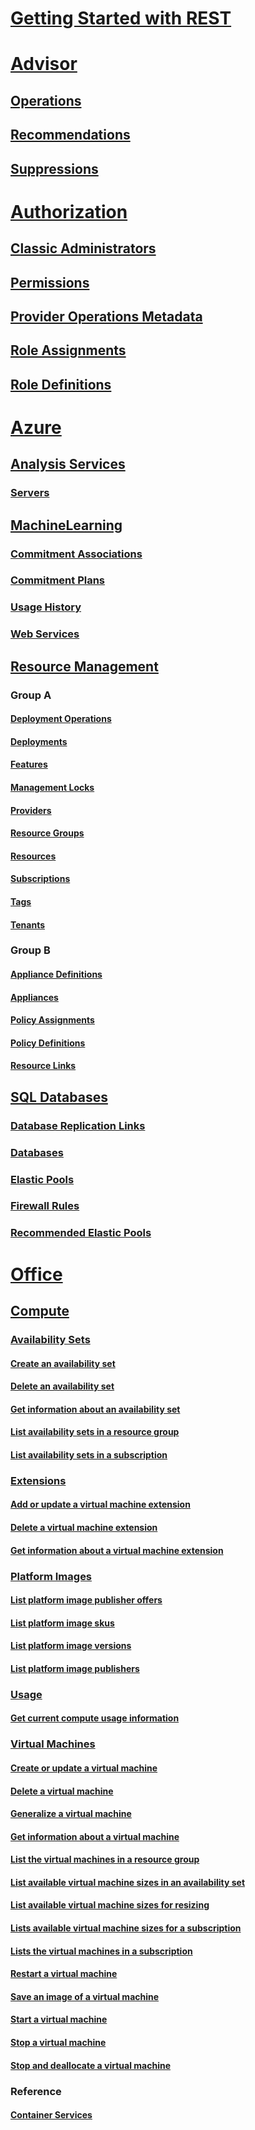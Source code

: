 # [Getting Started with REST](../index.md)
# [Advisor](../docs-ref-conceptual/advisor/index.md)
## [Operations](advisor/Operations.json)
## [Recommendations](advisor/Recommendations.json)
## [Suppressions](advisor/Suppressions.json)
# [Authorization](../docs-ref-conceptual/authorization/index.md)
## [Classic Administrators](authorization/ClassicAdministrators.json)
## [Permissions](authorization/Permissions.json)
## [Provider Operations Metadata](authorization/ProviderOperationsMetadata.json)
## [Role Assignments](authorization/RoleAssignments.json)
## [Role Definitions](authorization/RoleDefinitions.json)
# [Azure](../index.md)
## [Analysis Services](../docs-ref-conceptual/analysisservices/index.md)
### [Servers](analysisservices/Servers.json)
## [MachineLearning](../docs-ref-conceptual/machineLearning/index.md)
### [Commitment Associations](machineLearning/CommitmentAssociations.json)
### [Commitment Plans](machineLearning/CommitmentPlans.json)
### [Usage History](machineLearning/UsageHistory.json)
### [Web Services](machineLearning/WebServices.json)
## [Resource Management](../docs-ref-conceptual/resources/index.md)
### Group A
#### [Deployment Operations](resources/DeploymentOperations.json)
#### [Deployments](resources/Deployments.json)
#### [Features](resources/Features.json)
#### [Management Locks](resources/ManagementLocks.json)
#### [Providers](resources/Providers.json)
#### [Resource Groups](resources/ResourceGroups.json)
#### [Resources](resources/Resources.json)
#### [Subscriptions](resources/Subscriptions.json)
#### [Tags](resources/Tags.json)
#### [Tenants](resources/Tenants.json)
### Group B
#### [Appliance Definitions](resources/ApplianceDefinitions.json)
#### [Appliances](resources/Appliances.json)
#### [Policy Assignments](resources/PolicyAssignments.json)
#### [Policy Definitions](resources/PolicyDefinitions.json)
#### [Resource Links](resources/ResourceLinks.json)
## [SQL Databases](../docs-ref-conceptual/sql/index.md)
### [Database Replication Links](sql/DatabaseReplicationLinks.json)
### [Databases](sql/Databases.json)
### [Elastic Pools](sql/ElasticPools.json)
### [Firewall Rules](sql/FirewallRules.json)
### [Recommended Elastic Pools](sql/RecommendedElasticPools.json)
# [Office](../index.md)
## [Compute](../docs-ref-conceptual/compute/index.md)
### [Availability Sets](../docs-ref-conceptual/compute/availabilitysets.md)
#### [Create an availability set](../docs-ref-conceptual/compute/availabilitysets/availabilitysets-create.md)
#### [Delete an availability set](../docs-ref-conceptual/compute/availabilitysets/availabilitysets-delete.md)
#### [Get information about an availability set](../docs-ref-conceptual/compute/availabilitysets/availabilitysets-get.md)
#### [List availability sets in a resource group](../docs-ref-conceptual/compute/availabilitysets/availabilitysets-list-resource-group.md)
#### [List availability sets in a subscription](../docs-ref-conceptual/compute/availabilitysets/availabilitysets-list-subscription.md)
### [Extensions](../docs-ref-conceptual/compute/extensions.md)
#### [Add or update a virtual machine extension](../docs-ref-conceptual/compute/extensions/extensions-add-or-update.md)
#### [Delete a virtual machine extension](../docs-ref-conceptual/compute/extensions/extensions-delete.md)
#### [Get information about a virtual machine extension](../docs-ref-conceptual/compute/extensions/extensions-get.md)
### [Platform Images](../docs-ref-conceptual/compute/platformimages.md)
#### [List platform image publisher offers](../docs-ref-conceptual/compute/platformimages/platformimages-list-publisher-offers.md)
#### [List platform image skus](../docs-ref-conceptual/compute/platformimages/platformimages-list-publisher-offer-skus.md)
#### [List platform image versions](../docs-ref-conceptual/compute/platformimages/platformimages-list-publisher-offer-sku-versions.md)
#### [List platform image publishers](../docs-ref-conceptual/compute/platformimages/platformimages-list-publishers.md)
### [Usage](../docs-ref-conceptual/compute/usage.md)
#### [Get current compute usage information](../docs-ref-conceptual/compute/usage/usage-get.md)
### [Virtual Machines](../docs-ref-conceptual/compute/virtualmachines.md)
#### [Create or update a virtual machine](../docs-ref-conceptual/compute/virtualmachines/virtualmachines-create-or-update.md)
#### [Delete a virtual machine](../docs-ref-conceptual/compute/virtualmachines/virtualmachines-delete.md)
#### [Generalize a virtual machine](../docs-ref-conceptual/compute/virtualmachines/virtualmachines-generalize.md)
#### [Get information about a virtual machine](../docs-ref-conceptual/compute/virtualmachines/virtualmachines-get.md)
#### [List the virtual machines in a resource group](../docs-ref-conceptual/compute/virtualmachines/virtualmachines-list-resource-group.md)
#### [List available virtual machine sizes in an availability set](../docs-ref-conceptual/compute/virtualmachines/virtualmachines-list-sizes-availability-set.md)
#### [List available virtual machine sizes for resizing](../docs-ref-conceptual/compute/virtualmachines/virtualmachines-list-sizes-for-resizing.md)
#### [Lists available virtual machine sizes for a subscription](../docs-ref-conceptual/compute/virtualmachines/virtualmachines-list-sizes-region.md)
#### [Lists the virtual machines in a subscription](../docs-ref-conceptual/compute/virtualmachines/virtualmachines-list-subscription.md)
#### [Restart a virtual machine](../docs-ref-conceptual/compute/virtualmachines/virtualmachines-restart.md)
#### [Save an image of a virtual machine](../docs-ref-conceptual/compute/virtualmachines/virtualmachines-save-image.md)
#### [Start a virtual machine](../docs-ref-conceptual/compute/virtualmachines/virtualmachines-start.md)
#### [Stop a virtual machine](../docs-ref-conceptual/compute/virtualmachines/virtualmachines-stop.md)
#### [Stop and deallocate a virtual machine](../docs-ref-conceptual/compute/virtualmachines/virtualmachines-stop-deallocate.md)
### Reference
#### [Container Services](compute/ContainerServices.json)
